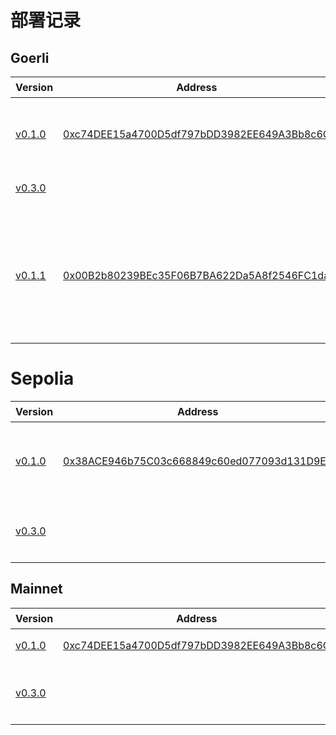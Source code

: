 # 部署记录

## Goerli

| Version | Address | 说明 |
| --- | --- | --- |
| [v0.1.0](Score.abi.v0.1.0.json) | [0xc74DEE15a4700D5df797bDD3982EE649A3Bb8c6C](https://goerli.etherscan.io/address/0xc74dee15a4700d5df797bdd3982ee649a3bb8c6c) | 初始测试。于2023.5.24日升级到V3. |
| [v0.3.0](Score.abi.v0.3.0.json) | | 升级批量Mint接口 |
| | | |
| [v0.1.1](Score.abi.v0.1.0.json) | [0x00B2b80239BEc35F06B7BA622Da5A8f2546FC1da](https://goerli.etherscan.io/address/0x00B2b80239BEc35F06B7BA622Da5A8f2546FC1da) | 为了使用HardHat 在 Etherscan `verify`，重新部署。（源码、ABI均没有变化）|

# Sepolia
| Version | Address | 说明 |
| --- | --- | --- |
| [v0.1.0](Score.abi.v0.1.0.json) | [0x38ACE946b75C03c668849c60ed077093d131D9E2](https://sepolia.etherscan.io/address/0x38ace946b75c03c668849c60ed077093d131d9e2) | 在新的测试网重新部署 |
| [v0.3.0](Score.abi.v0.3.0.json) | | 升级批量Mint接口 |

## Mainnet

| Version | Address | 说明 |
| --- | --- | --- |
| [v0.1.0](Score.abi.v0.1.0.json) | [0xc74DEE15a4700D5df797bDD3982EE649A3Bb8c6C](https://etherscan.io/address/0xc74dee15a4700d5df797bdd3982ee649a3bb8c6c) | 正式部署  |
| [v0.3.0](Score.abi.v0.3.0.json) | | 升级批量Mint接口 |
